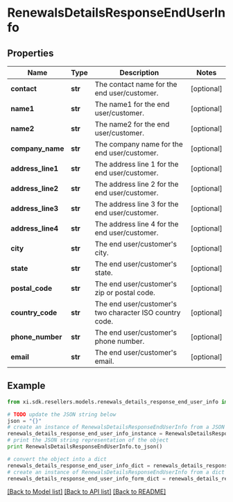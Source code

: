 # RenewalsDetailsResponseEndUserInfo


## Properties

Name | Type | Description | Notes
------------ | ------------- | ------------- | -------------
**contact** | **str** | The contact name for the end user/customer. | [optional] 
**name1** | **str** | The name1 for the end user/customer. | [optional] 
**name2** | **str** | The name2 for the end user/customer. | [optional] 
**company_name** | **str** | The company name for the end user/customer. | [optional] 
**address_line1** | **str** | The address line 1 for the end user/customer. | [optional] 
**address_line2** | **str** | The address line 2 for the end user/customer. | [optional] 
**address_line3** | **str** | The address line 3 for the end user/customer. | [optional] 
**address_line4** | **str** | The address line 4 for the end user/customer. | [optional] 
**city** | **str** | The end user/customer&#39;s city. | [optional] 
**state** | **str** | The end user/customer&#39;s state. | [optional] 
**postal_code** | **str** | The end user/customer&#39;s zip or postal code. | [optional] 
**country_code** | **str** | The end user/customer&#39;s two character ISO country code. | [optional] 
**phone_number** | **str** | The end user/customer&#39;s phone number. | [optional] 
**email** | **str** | The end user/customer&#39;s email. | [optional] 

## Example

```python
from xi.sdk.resellers.models.renewals_details_response_end_user_info import RenewalsDetailsResponseEndUserInfo

# TODO update the JSON string below
json = "{}"
# create an instance of RenewalsDetailsResponseEndUserInfo from a JSON string
renewals_details_response_end_user_info_instance = RenewalsDetailsResponseEndUserInfo.from_json(json)
# print the JSON string representation of the object
print RenewalsDetailsResponseEndUserInfo.to_json()

# convert the object into a dict
renewals_details_response_end_user_info_dict = renewals_details_response_end_user_info_instance.to_dict()
# create an instance of RenewalsDetailsResponseEndUserInfo from a dict
renewals_details_response_end_user_info_form_dict = renewals_details_response_end_user_info.from_dict(renewals_details_response_end_user_info_dict)
```
[[Back to Model list]](../README.md#documentation-for-models) [[Back to API list]](../README.md#documentation-for-api-endpoints) [[Back to README]](../README.md)


